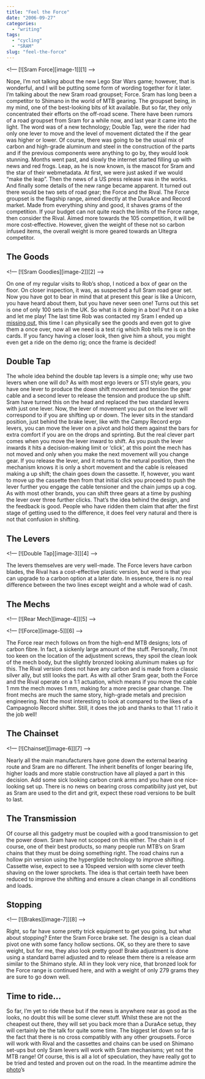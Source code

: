 ```yaml
---
title: "Feel the Force"
date: "2006-09-27"
categories:
  - "writing"
tags:
  - "cycling"
  - "SRAM"
slug: "feel-the-force"
---
```


<!— [![Sram Force][image-1]][1] —>

Nope, I’m not talking about the new Lego Star Wars game; however, that is wonderful, and I will be putting some form of wording together for it later. I’m talking about the new Sram road groupset; Force. Sram has long been a competitor to Shimano in the world of MTB gearing. The groupset being, in my mind, one of the best-looking bits of kit available. But so far, they only concentrated their efforts on the off-road scene. There have been rumors of a road groupset from Sram for a while now, and last year it came into the light. The word was of a new technology; Double Tap, were the rider had only one lever to move and the level of movement dictated the if the gear was higher or lower. Of course, there was going to be the usual mix of carbon and high-grade aluminum and steel in the construction of the parts and if the previous components were anything to go by, they would look stunning. Months went past, and slowly the internet started filling up with news and red frogs. Leap, as he is now known, is the mascot for Sram and the star of their webmetadata. At first, we were just asked if we would “make the leap”. Then the news of a US press release was in the works. And finally some details of the new range became apparent. It turned out there would be two sets of road gear; the Force and the Rival. The Force groupset is the flagship range, aimed directly at the DuraAce and Record market. Made from everything shiny and good, it shaves grams of the competition. If your budget can not quite reach the limits of the Force range, then consider the Rival. Aimed more towards the 105 competition, it will be more cost-effective. However, given the weight of these not so carbon infused items, the overall weight is more geared towards an Ultegra competitor.

## The Goods

<!— [![Sram Goodies][image-2]][2] —>

On one of my regular visits to Rob’s shop, I noticed a box of gear on the floor. On closer inspection, it was, as suspected a full Sram road gear set. Now you have got to bear in mind that at present this gear is like a Unicorn, you have heard about them, but you have never seen one! Turns out this set is one of only 100 sets in the UK. So what is it doing in a box! Put it on a bike and let me play! The last time Rob was contacted my Sram I ended up [missing out](https://adamchamberlin.info/2006/05/and-all-i-got-was-this-hat/), this time I can physically see the goods and even got to give them a once over, now all we need is a test rig which Rob tells me is on the cards. If you fancy having a closer look, then give him a shout, you might even get a ride on the demo rig; once the frame is decided!

## Double Tap

The whole idea behind the double tap levers is a simple one; why use two levers when one will do? As with most ergo levers or STI style gears, you have one lever to produce the down shift movement and tension the gear cable and a second lever to release the tension and produce the up shift. Sram have turned this on the head and replaced the two standard levers with just one lever. Now, the lever of movement you put on the lever will correspond to if you are shifting up or down. The lever sits in the standard position, just behind the brake lever, like with the Campy Record ergo levers, you can move the lever on a pivot and hold them against the bars for extra comfort if you are on the drops and sprinting. But the real clever part comes when you move the lever inward to shift. As you push the lever inwards it hits a decision-making limit or ‘click’, at this point the mech has not moved and only when you make the next movement will you change gear. If you release the lever, and it returns to the netural position, then the mechanism knows it is only a short movement and the cable is released making a up shift; the chain goes down the cassette. If, however, you want to move up the cassette then from that initial click you proceed to push the lever further you engage the cable tensioner and the chain jumps up a cog. As with most other brands, you can shift three gears at a time by pushing the lever over three further clicks. That’s the idea behind the design, and the feedback is good. People who have ridden them claim that after the first stage of getting used to the difference, it does feel very natural and there is not that confusion in shifting.

## The Levers

<!— [![Double Tap][image-3]][4] —>

The levers themselves are very well-made. The Force levers have carbon blades, the Rival has a cost-effective plastic version, but word is that you can upgrade to a carbon option at a later date. In essence, there is no real difference between the two lines except weight and a whole wad of cash.

## The Mechs

<!— [![Rear Mech][image-4]][5] —>

<!— [![Force][image-5]][6] —>

The Force rear mech follows on from the high-end MTB designs; lots of carbon fibre. In fact, a sickenly large amount of the stuff. Personally, I’m not too keen on the location of the adjustment screws, they spoil the clean look of the mech body, but the slightly bronzed looking aluminum makes up for this. The Rival version does not have any carbon and is made from a classic silver ally, but still looks the part. As with all other Sram gear, both the Force and the Rival operate on a 1:1 actuation, which means if you move the cable 1 mm the mech moves 1 mm, making for a more precise gear change. The front mechs are much the same story, high-grade metals and precision engineering. Not the most interesting to look at compared to the likes of a Campagnolo Record shifter. Still, it does the job and thanks to that 1:1 ratio it the job well!

## The Chainset

<!— [![Chainset][image-6]][7] —>

Nearly all the main manufacturers have gone down the external bearing route and Sram are no different. The inherit benefits of longer bearing life, higher loads and more stable construction have all played a part in this decision. Add some sick looking carbon crank arms and you have one nice-looking set up. There is no news on bearing cross compatibility just yet, but as Sram are used to the dirt and grit, expect these road versions to be built to last.

## The Transmission

Of course all this gadgetry must be coupled with a good transmission to get the power down. Sram have not scooped on this either. The chain is of course, one of their best products, so many people run MTB’s on Sram chains that they must be doing something right. The road chains run a hollow pin version using the hyperglide technology to improve shifting. Cassette wise, expect to see a 10speed version with some clever teeth shaving on the lower sprockets. The idea is that certain teeth have been reduced to improve the shifting and ensure a clean change in all conditions and loads.

## Stopping

<!— [![Brakes][image-7]][8] —>

Right, so far have some pretty trick equipment to get you going, but what about stopping? Enter the Sram Force brake set. The design is a clean dual pivot one with some fancy hollow sections. OK, so they are there to save weight, but for me, they also look pretty good! Brake adjustment is done using a standard barrel adjusted and to release them there is a release arm similar to the Shimano style. All in they look very nice, that bronzed look for the Force range is continued here, and with a weight of only 279 grams they are sure to go down well.

## Time to ride…

So far, I’m yet to ride these but if the news is anywhere near as good as the looks, no doubt this will be some clever stuff. Whilst these are not the cheapest out there, they will set you back more than a DuraAce setup, they will certainly be the talk for quite some time. The biggest let down so far is the fact that there is no cross compatibly with any other groupsets. Force will work with Rival and the cassettes and chains can be used on Shimano set-ups but only Sram levers will work with Sram mechanisms; yet not the MTB range! Of course, this is all a lot of speculation, they have really got to be tried and tested and proven out on the road. In the meantime admire the [photo](https://www.flickr.com/photos/funkylarma/sets/72157594299560843/)’s
